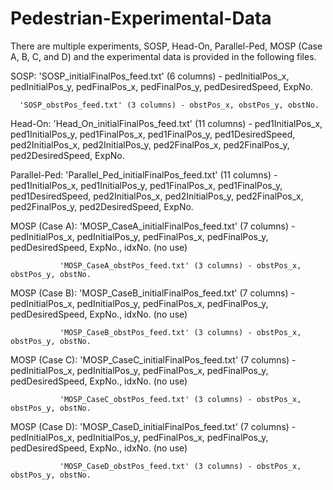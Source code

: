 # Pedestrian-Experimental-Data
There are multiple experiments, SOSP, Head-On, Parallel-Ped, MOSP (Case A, B, C, and D) and the experimental data is provided in the following files.

SOSP: 'SOSP_initialFinalPos_feed.txt' (6 columns) - pedInitialPos_x, pedInitialPos_y, pedFinalPos_x, pedFinalPos_y, pedDesiredSpeed, ExpNo.

      'SOSP_obstPos_feed.txt' (3 columns) - obstPos_x, obstPos_y, obstNo.
      
Head-On: 'Head_On_initialFinalPos_feed.txt' (11 columns) - ped1InitialPos_x, ped1InitialPos_y, ped1FinalPos_x, ped1FinalPos_y, ped1DesiredSpeed, ped2InitialPos_x, ped2InitialPos_y, ped2FinalPos_x, ped2FinalPos_y, ped2DesiredSpeed, ExpNo.

Parallel-Ped: 'Parallel_Ped_initialFinalPos_feed.txt' (11 columns) - ped1InitialPos_x, ped1InitialPos_y, ped1FinalPos_x, ped1FinalPos_y, ped1DesiredSpeed, ped2InitialPos_x, ped2InitialPos_y, ped2FinalPos_x, ped2FinalPos_y, ped2DesiredSpeed, ExpNo.

MOSP (Case A): 'MOSP_CaseA_initialFinalPos_feed.txt' (7 columns) - pedInitialPos_x, pedInitialPos_y, pedFinalPos_x, pedFinalPos_y, pedDesiredSpeed, ExpNo., idxNo. (no use)

               'MOSP_CaseA_obstPos_feed.txt' (3 columns) - obstPos_x, obstPos_y, obstNo.
               
MOSP (Case B): 'MOSP_CaseB_initialFinalPos_feed.txt' (7 columns) - pedInitialPos_x, pedInitialPos_y, pedFinalPos_x, pedFinalPos_y, pedDesiredSpeed, ExpNo., idxNo. (no use)

               'MOSP_CaseB_obstPos_feed.txt' (3 columns) - obstPos_x, obstPos_y, obstNo.
               
MOSP (Case C): 'MOSP_CaseC_initialFinalPos_feed.txt' (7 columns) - pedInitialPos_x, pedInitialPos_y, pedFinalPos_x, pedFinalPos_y, pedDesiredSpeed, ExpNo., idxNo. (no use)

               'MOSP_CaseC_obstPos_feed.txt' (3 columns) - obstPos_x, obstPos_y, obstNo.
               
MOSP (Case D): 'MOSP_CaseD_initialFinalPos_feed.txt' (7 columns) - pedInitialPos_x, pedInitialPos_y, pedFinalPos_x, pedFinalPos_y, pedDesiredSpeed, ExpNo., idxNo. (no use)

               'MOSP_CaseD_obstPos_feed.txt' (3 columns) - obstPos_x, obstPos_y, obstNo.
